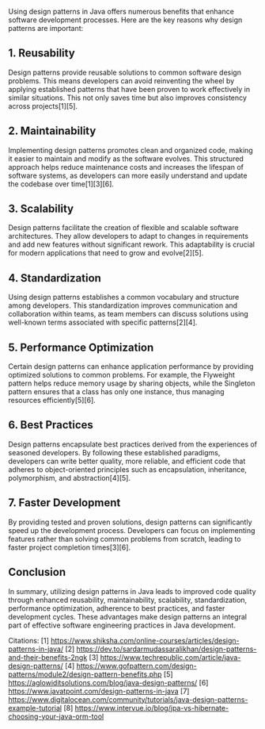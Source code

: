Using design patterns in Java offers numerous benefits that enhance software development processes. Here are the key reasons why design patterns are important:

## 1. **Reusability**
Design patterns provide reusable solutions to common software design problems. This means developers can avoid reinventing the wheel by applying established patterns that have been proven to work effectively in similar situations. This not only saves time but also improves consistency across projects[1][5].

## 2. **Maintainability**
Implementing design patterns promotes clean and organized code, making it easier to maintain and modify as the software evolves. This structured approach helps reduce maintenance costs and increases the lifespan of software systems, as developers can more easily understand and update the codebase over time[1][3][6].

## 3. **Scalability**
Design patterns facilitate the creation of flexible and scalable software architectures. They allow developers to adapt to changes in requirements and add new features without significant rework. This adaptability is crucial for modern applications that need to grow and evolve[2][5].

## 4. **Standardization**
Using design patterns establishes a common vocabulary and structure among developers. This standardization improves communication and collaboration within teams, as team members can discuss solutions using well-known terms associated with specific patterns[2][4].

## 5. **Performance Optimization**
Certain design patterns can enhance application performance by providing optimized solutions to common problems. For example, the Flyweight pattern helps reduce memory usage by sharing objects, while the Singleton pattern ensures that a class has only one instance, thus managing resources efficiently[5][6].

## 6. **Best Practices**
Design patterns encapsulate best practices derived from the experiences of seasoned developers. By following these established paradigms, developers can write better quality, more reliable, and efficient code that adheres to object-oriented principles such as encapsulation, inheritance, polymorphism, and abstraction[4][5].

## 7. **Faster Development**
By providing tested and proven solutions, design patterns can significantly speed up the development process. Developers can focus on implementing features rather than solving common problems from scratch, leading to faster project completion times[3][6].

## Conclusion
In summary, utilizing design patterns in Java leads to improved code quality through enhanced reusability, maintainability, scalability, standardization, performance optimization, adherence to best practices, and faster development cycles. These advantages make design patterns an integral part of effective software engineering practices in Java development.

Citations:
[1] https://www.shiksha.com/online-courses/articles/design-patterns-in-java/
[2] https://dev.to/sardarmudassaralikhan/design-patterns-and-their-benefits-2ngk
[3] https://www.techrepublic.com/article/java-design-patterns/
[4] https://www.gofpattern.com/design-patterns/module2/design-pattern-benefits.php
[5] https://aglowiditsolutions.com/blog/java-design-patterns/
[6] https://www.javatpoint.com/design-patterns-in-java
[7] https://www.digitalocean.com/community/tutorials/java-design-patterns-example-tutorial
[8] https://www.intervue.io/blog/jpa-vs-hibernate-choosing-your-java-orm-tool
